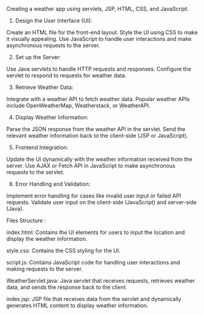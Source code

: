 
Creating a weather app using servlets, JSP, HTML, CSS, and JavaScript. 


1) Design the User Interface (UI):

Create an HTML file for the front-end layout.
Style the UI using CSS to make it visually appealing.
Use JavaScript to handle user interactions and make asynchronous requests to the server.

2) Set up the Server:

Use Java servlets to handle HTTP requests and responses.
Configure the servlet to respond to requests for weather data.

3) Retrieve Weather Data:

Integrate with a weather API to fetch weather data. 
Popular weather APIs include OpenWeatherMap, Weatherstack, or WeatherAPI.

4) Display Weather Information:

Parse the JSON response from the weather API in the servlet.
Send the relevant weather information back to the client-side (JSP or JavaScript).

5) Frontend Integration:

Update the UI dynamically with the weather information received from the server.
Use AJAX or Fetch API in JavaScript to make asynchronous requests to the servlet.

6) Error Handling and Validation:

Implement error handling for cases like invalid user input or failed API requests.
Validate user input on the client-side (JavaScript) and server-side (Java).

  Files  Structure :

index.html: Contains the UI elements for users to input the location and display the weather information.

style.css: Contains the CSS styling for the UI.

script.js: Contains JavaScript code for handling user interactions and making requests to the server.

WeatherServlet.java: Java servlet that receives requests, retrieves weather data, and sends the response back to the client.

index.jsp: JSP file that receives data from the servlet and dynamically generates HTML content to display weather information.








